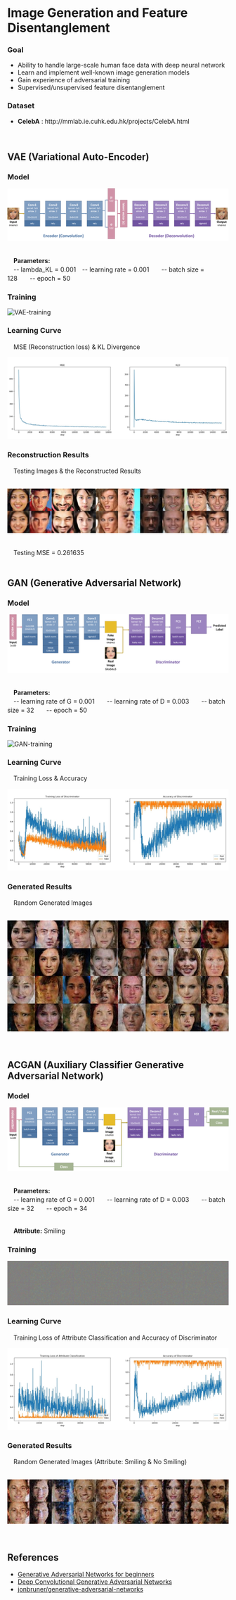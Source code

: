 
<h1>Image Generation and Feature Disentanglement</h1>

<h3>Goal</h3>
<ul>
  <li>Ability to handle large-scale human face data with deep neural network</li>
  <li>Learn and implement well-known image generation models</li>
  <li>Gain experience of adversarial training</li>
  <li>Supervised/unsupervised feature disentanglement</li>
</ul>

<h3>Dataset</h3>
<ul>
  <li><b>CelebA</b> : http://mmlab.ie.cuhk.edu.hk/projects/CelebA.html</li>
</ul>
</br>

<h2>VAE (Variational Auto-Encoder)</h2>

<h3>Model</h3>

![VAE-model](./image/VAE-model.png)

</br>
　<b>Parameters:</b></br>
　-- lambda_KL = 0.001　-- learning rate = 0.001　　-- batch size = 128　　-- epoch = 50</br>

<h3>Training</h3>

![VAE-training](./image/VAE-training.gif)

<h3>Learning Curve</h3>
　MSE (Reconstruction loss) & KL Divergence</br>

![VAE-lr_curve](./image/VAE-learning-curve.jpg)

<h3>Reconstruction Results</h3>
　Testing Images & the Reconstructed Results</br></br>

![VAE-results](./image/VAE-results.jpg)

</br>
　Testing MSE = 0.261635</br></br>


<h2>GAN (Generative Adversarial Network)</h2>

<h3>Model</h3>

![GAN-model](./image/GAN-model.png)

</br>
　<b>Parameters:</b></br>
　-- learning rate of G = 0.001　　-- learning rate of D = 0.003　　-- batch size = 32　　-- epoch = 50</br>

<h3>Training</h3>

![GAN-training](./image/GAN-training.gif)

<h3>Learning Curve</h3>
　Training Loss & Accuracy

![GAN-lr_curve](./image/GAN-learning-curve.jpg)

<h3>Generated Results</h3>
　Random Generated Images</br></br>

![GAN-results](./image/GAN-results.jpg)

</br>

<h2>ACGAN (Auxiliary Classifier Generative Adversarial Network)</h2>

<h3>Model</h3>

![ACGAN-model](./image/ACGAN-model.png)

</br>
　<b>Parameters:</b></br>
　-- learning rate of G = 0.001　　-- learning rate of D = 0.003　　-- batch size = 32　　-- epoch = 34</br></br>

　<b>Attribute:</b> Smiling</br>

<h3>Training</h3>

![ACGAN-training](./image/ACGAN-training.gif)

<h3>Learning Curve</h3>
　Training Loss of Attribute Classification and Accuracy of Discriminator 

![ACGAN-lr_curve](./image/ACGAN-learning-curve.jpg)

<h3>Generated Results</h3>
　Random Generated Images (Attribute: Smiling & No Smiling) </br></br>

![ACGAN-results](./image/ACGAN-results.jpg)

</br>

<h2>References</h2>

<ul>
  <li><a href="https://www.oreilly.com/learning/generative-adversarial-networks-for-beginners?imm_mid=0f3eba&cmp=em-data-na-na-newsltr_20170628" rel="nofollow">
    Generative Adversarial Networks for beginners</a>
  </li>
  <li><a href="https://gluon.mxnet.io/chapter14_generative-adversarial-networks/dcgan.html" rel="nofollow">
    Deep Convolutional Generative Adversarial Networks</a>
  </li>
  <li><a href="https://github.com/jonbruner/generative-adversarial-networks" rel="nofollow">
      jonbruner/generative-adversarial-networks</a>
  </li>
</ul>
